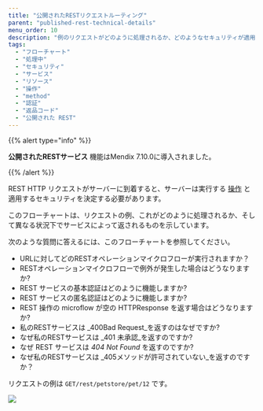 ```yaml
---
title: "公開されたRESTリクエストルーティング"
parent: "published-rest-technical-details"
menu_order: 10
description: "例のリクエストがどのように処理されるか、どのようなセキュリティが適用されるか、サービスによって何が返されるかを示すフローチャート。"
tags:
  - "フローチャート"
  - "処理中"
  - "セキュリティ"
  - "サービス"
  - "リソース"
  - "操作"
  - "method"
  - "認証"
  - "返品コード"
  - "公開された REST"
---
```


{{% alert type="info" %}}

**公開されたRESTサービス** 機能はMendix 7.10.0に導入されました。

{{% /alert %}}

REST HTTP リクエストがサーバーに到着すると、サーバーは実行する [操作](published-rest-operation) と適用するセキュリティを決定する必要があります。

このフローチャートは、リクエストの例、これがどのように処理されるか、そして異なる状況下でサービスによって返されるものを示しています。

次のような質問に答えるには、このフローチャートを参照してください。

* URLに対してどのRESTオペレーションマイクロフローが実行されますか？
* RESTオペレーションマイクロフローで例外が発生した場合はどうなりますか?
* REST サービスの基本認証はどのように機能しますか?
* REST サービスの匿名認証はどのように機能しますか?
* REST 操作の microflow が空の HTTPResponse を返す場合はどうなりますか?
* 私のRESTサービスは _400Bad Request_を返すのはなぜですか?
* なぜ私のRESTサービスは _401 未承認_を返すのですか?
* なぜ REST サービスは _404 Not Found_ を返すのですか?
* なぜ私のRESTサービスは _405メソッドが許可されていない_を返すのですか？

リクエストの例は `GET/rest/petstore/pet/12` です。

![](attachments/published-rest-service/determine-operation.png)
